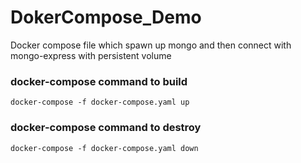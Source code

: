 # DokerCompose_Demo
Docker compose file which spawn up mongo and then connect with mongo-express with persistent volume 

### docker-compose command to build 
`docker-compose -f docker-compose.yaml up`

### docker-compose command to destroy  
`docker-compose -f docker-compose.yaml down`
